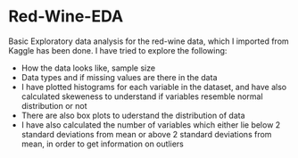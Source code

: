 # Red-Wine-EDA
Basic Exploratory data analysis for the red-wine data, which I imported from Kaggle has been done.
I have tried to explore the following:
- How the data looks like, sample size 
- Data types and if missing values are there in the data
- I have plotted histograms for each variable in the dataset, and have also calculated skeweness to understand if variables resemble normal distribution or not
- There are also box plots to uderstand the distribution of data
- I have also calculated the number of variables which either lie below 2 standard deviations from mean or above 2 standard deviations from mean, in order to get information on outliers
